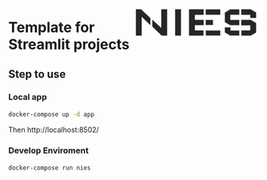 <a href="https://www.nies.futbol/"><img
src="https://raw.githubusercontent.com/niesfutbol/hierarchical_review_mx/develop/static/logo_nies.png" align="right" width="256"
/></a>

# Template for Streamlit projects

## Step to use
### Local app
``` sh
docker-compose up -d app
```
Then http://localhost:8502/
### Develop Enviroment
``` sh
docker-compose run nies
```
